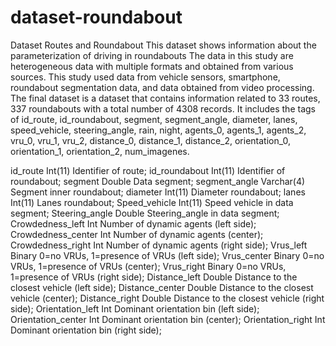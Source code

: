 # dataset-roundabout
Dataset Routes and Roundabout
This dataset shows information about the parameterization of driving in roundabouts
The data in this study are heterogeneous data with multiple formats and obtained from various sources. 
This study used data from vehicle sensors, smartphone, roundabout segmentation data, and data obtained from video processing. 
The final dataset is a dataset that contains information related to 33 routes, 337 roundabouts with a total number of 4308 records. 
It includes the tags of id_route, id_roundabout, segment, segment_angle, diameter, lanes, speed_vehicle, steering_angle, rain, night, agents_0, agents_1, agents_2, vru_0, vru_1, vru_2, distance_0, distance_1, distance_2, orientation_0, orientation_1, orientation_2, num_imagenes.

id_route	   Int(11)	  Identifier of route;
id_roundabout	   Int(11)	  Identifier of roundabout;
segment	           Double	  Data segment;
segment_angle	   Varchar(4)	  Segment inner roundabout;
diameter	   Int(11)	  Diameter roundabout;
lanes	           Int(11)	  Lanes roundabout;
Speed_vehicle	   Int(11)	  Speed vehicle in data segment;
Steering_angle     Double	  Steering_angle in data segment;
Crowdedness_left   Int            Number of dynamic agents (left side);
Crowdedness_center Int            Number of dynamic agents (center);
Crowdedness_right  Int            Number of dynamic agents (right side);
Vrus_left          Binary         0=no VRUs, 1=presence of VRUs (left side);
Vrus_center        Binary         0=no VRUs, 1=presence of VRUs (center);
Vrus_right         Binary         0=no VRUs, 1=presence of VRUs (right side);
Distance_left      Double         Distance to the closest vehicle (left side);
Distance_center    Double         Distance to the closest vehicle (center);
Distance_right     Double         Distance to the closest vehicle (right side);
Orientation_left   Int            Dominant orientation bin (left side);
Orientation_center Int            Dominant orientation bin (center);
Orientation_right  Int            Dominant orientation bin (right side);
		
